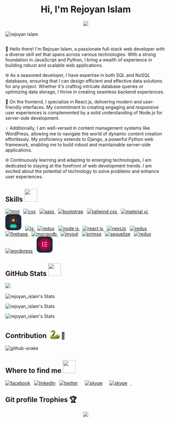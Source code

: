 <h1 align="center">Hi, I'm Rejoyan Islam</h1>

<p align="center">
  <a href="https://git.io/typing-svg"><img src="https://readme-typing-svg.herokuapp.com/?font=Fira+Code&pause=200&random=false&lines=Quick%20Learner;Friendly;Dedicated&width=160"></a>
</p>

<p align="left"> <img src="https://komarev.com/ghpvc/?username=md-rejoyan-islam" &label=Profile%20views&color=0e75b6&style=flat" alt="rejoyan islam" /> </p>

##

👋 Hello there! I'm Rejoyan Islam, a passionate full-stack web developer with a diverse skill set that spans across various technologies. With a strong foundation in JavaScript and Python, I bring a wealth of experience in building robust and scalable web applications.

🌐 As a seasoned developer, I have expertise in both SQL and NoSQL databases, ensuring that I can design efficient and effective data solutions for any project. Whether it's crafting intricate database queries or optimizing data storage, I thrive in creating seamless backend experiences.

🚀 On the frontend, I specialize in React.js, delivering modern and user-friendly interfaces. My commitment to creating engaging and responsive user experiences is complemented by a solid understanding of Node.js for server-side development.

💡 Additionally, I am well-versed in content management systems like WordPress, allowing me to navigate the world of dynamic content creation effortlessly. My proficiency extends to Django, a powerful Python web framework, enabling me to build robust and maintainable server-side applications.

🌐 Continuously learning and adapting to emerging technologies, I am dedicated to staying at the forefront of web development trends. I am excited about the potential of technology to solve problems and enhance user experiences.

## Skills <img src = "https://media2.giphy.com/media/QssGEmpkyEOhBCb7e1/giphy.gif?cid=ecf05e47a0n3gi1bfqntqmob8g9aid1oyj2wr3ds3mg700bl&rid=giphy.gif" width="40px" height="40px">

<p align="left">
      <a href="https://www.w3.org/html/"><img src='https://skillicons.dev/icons?i=html'    alt='html' title='HTML'/></a> &nbsp;
      <a href="https://www.w3.org/Style/CSS/"> <img src="https://skillicons.dev/icons?i=css"   alt='css'    title='CSS' /></a> &nbsp;
      <a href="https://sass-lang.com/"><img src="https://skillicons.dev/icons?i=sass"      alt='sass' title='SASS'/> </a> &nbsp;
      <a href="https://getbootstrap.com/"> <img src="https://skillicons.dev/icons?i=bootstrap"      alt='bootstrap' title='BootStrap' /></a> &nbsp;
      <a href="https://tailwindcss.com/"><img src="https://skillicons.dev/icons?i=tailwind"      alt='tailwind css' title='Tailwind CSS'/> </a> &nbsp;
      <a href="https://mui.com/"><img src="https://skillicons.dev/icons?i=materialui"      alt='material ui' title='Material UI' /> </a> &nbsp;
      <a href="https://daisyui.com/"> <img src="./images/daisyui.png" width="50px"     alt='daisyui' title='DaisyUI'/></a> &nbsp;
      <a href="https://developer.mozilla.org/en-US/docs/Web/JavaScript"><img src="https://skillicons.dev/icons?i=js"      alt='js' title='JavaScript'/> </a> &nbsp;
      <a href="https://www.typescriptlang.org/"> <img src="https://skillicons.dev/icons?i=ts"      alt='redux' title='TypeScript'/></a> &nbsp;
      <a href="https://nodejs.org/en/"><img src="https://skillicons.dev/icons?i=nodejs"      alt='node js' title='Node JS'/> </a> &nbsp;
      <a href="https://react.dev/"><img src="https://skillicons.dev/icons?i=react"      alt='react js' title='React JS' /> </a> &nbsp;
      <a href="https://nextjs.org/"> <img src="https://skillicons.dev/icons?i=nextjs"      alt='nextJs' title='NextJS'/></a> &nbsp;
      <a href="https://redux.js.org/"> <img src="https://skillicons.dev/icons?i=redux"      alt='redux' title='Redux'/></a> &nbsp;
      <a href="https://firebase.google.com/"><img src="https://skillicons.dev/icons?i=firebase"      alt='firebase' title='Firebase' /> </a> &nbsp;
      <a href="https://www.mongodb.com/"><img src="https://skillicons.dev/icons?i=mongodb"      alt='mongodb' title='MongoDB'/> </a> &nbsp;
      <a href="https://www.mysql.com/"> <img src="https://skillicons.dev/icons?i=mysql"      alt='mysql' title='MySQL'/></a> &nbsp;
      <a href="https://www.prisma.io/"> <img src="https://skillicons.dev/icons?i=prisma"      alt='primsa' title='Prisma'/></a> &nbsp;
      <a href="https://sequelize.org/"> <img src="https://skillicons.dev/icons?i=sequelize"      alt='sequelize' title='Sequelize'/></a> &nbsp;
<!--       <a href="https://socket.io/"> <img src="./images/socketIo.png"   width="50px"   alt='socketio' title='SocketIO'/></a> &nbsp;
      <a href="https://webrtc.org/"> <img src="./images/webrtc.png"   width="50px"   alt='webrtc' title='WebRTC'/></a> &nbsp; -->
      <a href="https://www.python.org/"> <img src="https://skillicons.dev/icons?i=python"      alt='redux' title='Python'/></a> &nbsp;
   <!--   <a href="https://www.djangoproject.com/"> <img src="https://skillicons.dev/icons?i=django"      alt='django' title='Django'/></a> &nbsp; -->
<!--       <a href="https://www.docker.com/"> <img src="https://skillicons.dev/icons?i=docker"      alt='docker' title='Docker'/></a> &nbsp; -->
      <a href="https://wordpress.org"> <img src="https://skillicons.dev/icons?i=wordpress"      alt='wordpress' title='WordPress'/></a> &nbsp;
      <a href="https://elementor.com/"> <img src="./images/elementor.png" width="50px"     alt='elementor' title='Elementor'/></a> &nbsp;

</p>

## GitHub Stats <img src='https://media1.giphy.com/media/du3J3cXyzhj75IOgvA/giphy.gif?cid=ecf05e47x2g034i9pzwtzzsd3xgg2w9nr94t4tflbbgo3008&rid=giphy.gif' width="40px" height="40px">

![](http://github-profile-summary-cards.vercel.app/api/cards/profile-details?username=md-rejoyan-islam&theme=aura)

![rejoyan_islam's Stats](https://github-readme-stats.vercel.app/api/top-langs?username=md-rejoyan-islam&show_icons=true&locale=en&layout=compact&theme=aura&border_color=15141b)

![rejoyan_islam's Stats](https://github-readme-stats.vercel.app/api?username=md-rejoyan-islam&show_icons=true&locale=en&theme=aura&border_color=15141b)

![rejoyan_islam's Stats](https://github-readme-streak-stats.herokuapp.com/?user=md-rejoyan-islam&theme=aura&border=15141b)


## Contribution  <img src = "./images/snake.gif" width="40px" height="40px" style="margin-bottom:-9px">🐍
<picture>
  <source media="(prefers-color-scheme: dark)" srcset="https://github.com/md-rejoyan-islam/md-rejoyan-islam/blob/output/github-contribution-grid-snake-dark.svg" />
  <source media="(prefers-color-scheme: light)" srcset="https://github.com/md-rejoyan-islam/md-rejoyan-islam/blob/output/github-contribution-grid-snake.svg" />
  <img alt="github-snake" src="github-snake.svg" />
</picture>


## Where to find me <img src = "https://media2.giphy.com/media/al7grkbrCChTAPEfyh/giphy.gif?cid=ecf05e47a0n3gi1bfqntqmob8g9aid1oyj2wr3ds3mg700bl&rid=giphy.gif" width="40px" height="40px">

<p align="left">
<a href="https://www.facebook.com/md.rej0yan.islam"><img src="https://img.shields.io/badge/facebook-0866ff?style=flat-square&logo=facebook&logoColor=white"    height="25px" alt="facebook" title="Facebook"></a> &nbsp;
<a href="https://www.linkedin.com/in/md-rejoyan-islam/"><img src="https://img.shields.io/badge/linkedIn-0077b5?style=flat-square&logo=linkedin&logoColor=white"   height="25px" alt="linkedIn" title="LinkedIn"></a> &nbsp;
<a href="https://twitter.com/md_rejoyanislam"><img src="https://img.shields.io/badge/twitter-1d9bf0?style=flat-square&logo=twitter&logoColor=white" style="padding-right: 10px;display:inline;" height="25px" alt="twitter" title="Twitter"></a> &nbsp;
<a href="https://join.skype.com/invite/puxgViZihWnh"><img src="https://img.shields.io/badge/skype-0098d5?style=flat-square&logo=skype&logoColor=white" style="padding-right: 10px;display:inline;"  height="25px" alt="skype" title="Skype"></a> &nbsp;
<a href="https://discord.com/users/788296371991478312"><img src="https://img.shields.io/badge/discord-5562ea?style=flat-square&logo=discord&logoColor=white" style="padding-right: 10px;display:inline;"  height="25px" alt="skype" title="Discord"> </a> &nbsp;
</p>

<!--![Snake animation](https://github.com/md-rejoyan-islam/md-rejoyan-islam/blob/output/github-contribution-grid-snake.svg)-->

## Git profile Trophies :trophy:

<p align="center"><img src="https://github-profile-trophy.vercel.app/?username=md-rejoyan-islam"/> </p>
